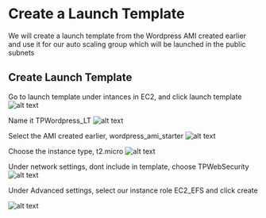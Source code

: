 # Create a Launch Template

We will create a launch template from the Wordpress AMI created earlier and use it for our auto scaling group which will be launched in the public subnets

## Create Launch Template

Go to launch template under intances in EC2, and click launch template
![alt text](https://adetunjiaramide.s3.amazonaws.com/images/aws/three-tier-wordpress/LT_find.png)

Name it TPWordpress_LT
![alt text](https://adetunjiaramide.s3.amazonaws.com/images/aws/three-tier-wordpress/LT_name.png)

Select the AMI created earlier, wordpress_ami_starter
![alt text](https://adetunjiaramide.s3.amazonaws.com/images/aws/three-tier-wordpress/LT_ami.png)

Choose the instance type, t2.micro
![alt text](https://adetunjiaramide.s3.amazonaws.com/images/aws/three-tier-wordpress/LT_instance.png)

Under network settings, dont include in template, choose TPWebSecurity 
![alt text](https://adetunjiaramide.s3.amazonaws.com/images/aws/three-tier-wordpress/LT_sg.png)

Under Advanced settings, select our instance role EC2_EFS and click create

![alt text](https://adetunjiaramide.s3.amazonaws.com/images/aws/three-tier-wordpress/LT_success.png)













